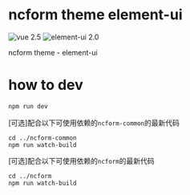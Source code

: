 # ncform theme element-ui

![vue 2.5](https://img.shields.io/badge/vue-2.5-green.svg)
![element-ui 2.0](https://img.shields.io/badge/element-2.0-blue.svg)

ncform theme - element-ui

# how to dev

```sh
npm run dev
```

[可选]配合以下可使用依赖的`ncform-common`的最新代码
```
cd ../ncform-common
npm run watch-build
```

[可选]配合以下可使用依赖的`ncform`的最新代码
```
cd ../ncform
npm run watch-build
```





